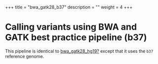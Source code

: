 
+++
title = "bwa_gatk28_b37"
description = ""
weight = 4
+++


# Calling variants using BWA and GATK best practice pipeline (b37)

This pipeline is identical to [bwa\_gatk28\_hg19][1][?][1] except that it uses the `b37` reference genome.

 [1]: http://localhost/~iceli/wiki/pmwiki.php?n=Pipeline.BwaGatk28Hg19?action=edit